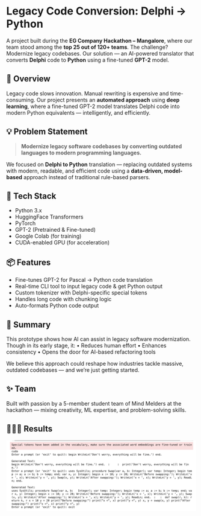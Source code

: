 # Legacy Code Conversion: Delphi → Python

A project built during the **EG Company Hackathon – Mangalore**, where our team stood among the **top 25 out of 120+ teams**. The challenge? Modernize legacy codebases. Our solution — an AI-powered translator that converts **Delphi** code to **Python** using a fine-tuned **GPT-2** model.


## 🚀 Overview

Legacy code slows innovation. Manual rewriting is expensive and time-consuming. Our project presents an **automated approach** using **deep learning**, where a fine-tuned GPT-2 model translates Delphi code into modern Python equivalents — intelligently, and efficiently.



## 💡 Problem Statement

> **Modernize legacy software codebases by converting outdated languages to modern programming languages.**

We focused on **Delphi to Python** translation — replacing outdated systems with modern, readable, and efficient code using a **data-driven, model-based** approach instead of traditional rule-based parsers.


## 🧰 Tech Stack

- Python 3.x  
- HuggingFace Transformers  
- PyTorch  
- GPT-2 (Pretrained & Fine-tuned)  
- Google Colab (for training)  
- CUDA-enabled GPU (for acceleration)  



## 📦 Features

- Fine-tunes GPT-2 for Pascal → Python code translation  
- Real-time CLI tool to input legacy code & get Python output  
- Custom tokenizer with Delphi-specific special tokens  
- Handles long code with chunking logic  
- Auto-formats Python code output  


## 🏁 Summary

This prototype shows how AI can assist in legacy software modernization. Though in its early stage, it:
	•	Reduces human effort
	•	Enhances consistency
	•	Opens the door for AI-based refactoring tools

We believe this approach could reshape how industries tackle massive, outdated codebases — and we’re just getting started.


## ✨ Team

Built with passion by a 5-member student team of Mind Melders at the hackathon — mixing creativity, ML expertise, and problem-solving skills.


## 👨🏻‍💻 Results


![CLI Output](https://github.com/SURESHYASHAS1810/Legacy-code-conversion/blob/main/assets/legacycodeoutputss.png)


